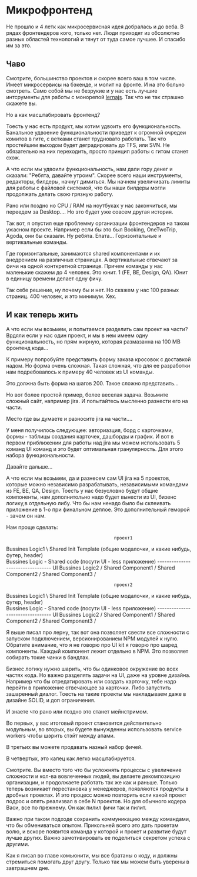 # Микрофронтенд

Не прошло и 4 летк как микросервисная идея добралась и до веба. В рядах фронтендеров кого, только нет. Люди приходят из обсолютно разных областей технологий и тянут от туда самое лучшее. И спасибо им за это.

## Чаво

Смотрите, большинство проектов и скорее всего ваш в том числе. Имеет микросервисы на бэкенде, и молит на фронте. И на это больно смотреть. Само собой мы не безрукие и у нас есть лучшие интсрументы для работы с монорепой [lernajs](https://github.com/lerna/lerna). Так что не так страшно скажете вы.

Но а как масштабировать фронтенд?

Тоесть у нас есть продукт, мы хотим удвоить его функциональность. Банальное удвоение функциональности приведет к огромной очредеи комитов в гите, с ветками станет трудновато работать. Так что простейшим выходом будет деградировать до TFS, или SVN. Не обязательно на них переходить, просто принцип работы с гитом станет схож.

А что если мы удвоили функциональность, нам дали гору денег и сказали: "Ребята, давайте утроим". Скорее всего наши инструменты, редакторы, билдеры, начнут димиться. Мы начнем увеличивать лимиты для работы с файловой системой, что бы наши билдеры могли продолжать делать свою грязную работу.

Рано или поздно но CPU / RAM на ноутбуках у нас закончиться, мы переедем за Desktop.... Но это будет уже совсем другая история.

Так вот, я опустил еще проблемму организации фронтендеров на таком ужасном проекте. Например если бы это был Booking, OneTwoTrip, Agoda, они бы сказали. Ну ребята. Епата... Горизонтальные и вертикальные команды.

Где горизонтальные, занимаются shared компонентами и их внедрением на различных страницах. А вертикальные отвечают за фичи на одной конткретной странице. Причем команды у нас маленькие скажем до 4 человек. Это юнит. 1 (FE, BE, Design, QA). Юнит в единицу времени делает одну фичу.

Так себе решение, ну почему бы и нет. Но скажем у нас 100 разных страниц. 400 человек, и это минимум. Хех.

## И как теперь жить

А что если мы возьмем, и попытаемся разделить сам проект на части? Врдяли если у нас один проект, и мы в нем имеем одну функциональность, но прям жирную, которая размазанна на 100 MB фронтенд кода...

К примеру попробуйте представить форму заказа кросовок c доставкой надом. Но форма очень сложная. Такая сложная, что для ее разработки нам подребовалось к примеру 40 человек из UI команды.

Это должна быть форма на шагов 200. Такое сложно представить...

Но вот более простой пример, более веселая задача. Возьмите сложный сайт, например jira. И попытайтесь мысленно разнести его на части.

Место где вы думаете и разносите jira на части....

У меня получилось следующее: авториазция, борд с карточками, формы - таблицы создания карточек, дашборды и график. И вот в первом приближении для работы над jira мы можем использовать 5 команд UI команд и это будет оптимальная гранулярность. Для этого набора функциональности.

Давайте дальше...

А что если мы возьмем, да и разнесем сам UI jira на 5 проектов, которые можно независимо разрабатывать, независимыми командами из FE, BE, QA, Design. Тоесть у нас безусловно будут общие компоненты, нам дополнитольно надо будет вынести из UI, бизенс логику,в отдельную либу. Что бы нам ненадо было бы склеивать приложение в 1-о при финальном деплое. Это дополнительный геморой - зачем он нам.

Нам проще сделать:

                                             проект1

Bussines Logic1 \    Shared Init Template (общие модалочки, и какие нибудь, футер, header) \
Bussines Logic  - Shared code (посути UI - less приложение) --------------------------------- UI
Bussines Logic2 /                            Shared Component1 /
                                             Shared Component2 /
                                             Shared Component3 /

                                             проект2

Bussines Logic1 \    Shared Init Template (общие модалочки, и какие нибудь, футер, header) \
Bussines Logic  - Shared code (посути UI - less приложение) --------------------------------- UI
Bussines Logic2 /                            Shared Component1 /
                                             Shared Component2 /
                                             Shared Component3 /

Я выше писал про лерну, так вот она позволяет свести все сложности с запуском подключением, версионированием NPM модулей к нулю. Обратите внимание, что я не говорю про UI kit я говорю про шаред компоненты. Каждый компонент лежит отдельно в NPM. Это позволяет собирать токие чанки в бандлах.

Бизнес логику нужно шарить, что бы одинковое окружение во всех частях кода. Но важно разделять задачи на UI, даже на уровне дизайна. Например что бы отредатировать или создать карточку, тебе надо перейти в приложение отвечающее за карточки. Либо запустить зашаренный диалог. Тоесть на такие проекты мы накладываем даже в дизайне SOLID, и доп ограничения.

И знаете что рано или поздно это станет мейнстримом.

Во первых, у вас итоговый проект становится действительно модульным, во вторых, вы будете вынужденны использовать service workers чтобы шэрить стэйт между апами.

В третьих вы можете продавать назный набор фичей.

В четвертых, это капец как легко масштабируется.

Смотрите. Вы вместо того что бы усложнять процессы с увеличение сложности и кол-ва вовлеченных людей, вы делаете декомпозицию организации, и продолжаете работать так же как и раньше. Только теперь возникает перестановка у менеджеров, появляются продукты в дробных проектах. И это процесс можно повторить если какой проект подрос и опять реализвал в себе N проектов. Но для обычного кодера Васи, все по прежнему. Он как пилил фичи так и пилит.

Важно при таком подходе сохранить коммуникацию между командами, что бы обмениваться опытом. Прикольней всего это дать прокетам волю, и вскоре появится команда у которой и прокет и развитие будут лучше других. Важно замотивировать ее поделиться секретом успеха с другими.

Как я писал во главе комьюнити, мы все братаны о коду, и должны стремиться помогать друг другу. Только так мы можем быть уверены в завтрашнем дне.